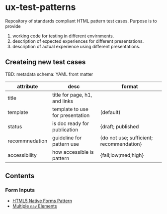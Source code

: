 # ux-test-patterns
Repository of standards compliant HTML pattern test cases.  Purpose is to provide

1. working code for testing in different envirnments.
2. description of expected experiences for different presentations.
3. description of actual experience using different presentations.


## Createing new test cases
TBD: metadata schema: YAML front matter

| attribute | desc | format |
| --- | --- | --- |
| title | title for page, h1, and links| |
| template | template to use for presentation | (default) |
| status | is doc ready for publication | {draft; published |
| recommnedation | guideline for pattern use | {do not use; sufficient; recommendation} |
| accessibility | how accessible is pattern | {fail;low;med;high} |


## Contents

### Form Inputs
* [HTML5 Native Forms Pattern](interactive/inputs/input-advanced-html.md)
* [Multiple ```nav``` Elements](sectioning/nav-hierarchy.md)
